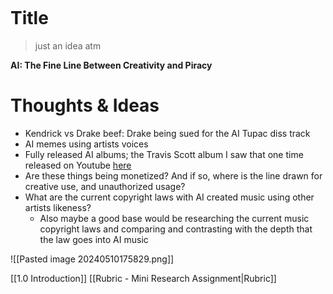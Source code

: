 
```table-of-contents
```
# Title 
> just an idea atm

**AI: The Fine Line Between Creativity and Piracy**

# Thoughts & Ideas
- Kendrick vs Drake beef: Drake being sued for the AI Tupac diss track
- AI memes using artists voices
- Fully released AI albums; the Travis Scott album I saw that one time released on Youtube [here](https://youtu.be/Nr5La2ZDoEI?si=S5wEPyoudJYXXeOt)
- Are these things being monetized? And if so, where is the line drawn for creative use, and unauthorized usage?
- What are the current copyright laws with AI created music using other artists likeness?
	- Also maybe a good base would be researching the current music copyright laws and comparing and contrasting with the depth that the law goes into AI music


![[Pasted image 20240510175829.png]] 

[[1.0 Introduction]]
[[Rubric - Mini Research Assignment|Rubric]]
